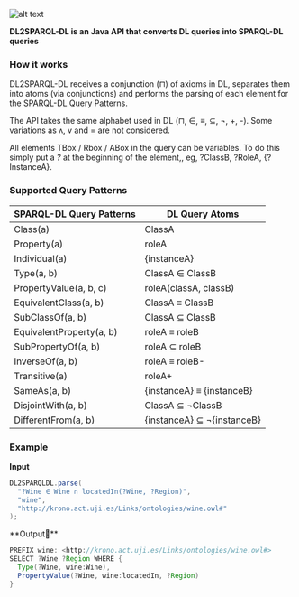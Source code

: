 ![alt text](https://raw.github.com/adrielcafe/DL2SPARQL-DL/master/dl2sparqldl.png "DL2SPARQL-DL")

**DL2SPARQL-DL is an Java API that converts DL queries into SPARQL-DL queries**

### How it works
DL2SPARQL-DL receives a conjunction (⊓) of axioms in DL, separates them into atoms (via conjunctions) and performs the parsing of each element for the SPARQL-DL Query Patterns. 

The API takes the same alphabet used in DL (⊓, ∈, ≡, ⊆, ¬, +, -). Some variations as ʌ, v and = are not considered.

All elements TBox / Rbox / ABox in the query can be variables. To do this simply put a *?* at the beginning of the element,, eg, ?ClassB, ?RoleA, {?InstanceA}.

### Supported Query Patterns
| SPARQL-DL Query Patterns | DL Query Atoms             |
| ------------------------ | -------------------------- |
| Class(a)                 | ClassA                     |
| Property(a)              | roleA                      |
| Individual(a)            | {instanceA}                |
| Type(a, b)               | ClassA ∈ ClassB            |
| PropertyValue(a, b, c)   | roleA(classA, classB)      |
| EquivalentClass(a, b)    | ClassA ≡ ClassB            |
| SubClassOf(a, b)         | ClassA ⊆ ClassB            |
| EquivalentProperty(a, b) | roleA ≡ roleB              |
| SubPropertyOf(a, b)      | roleA ⊆ roleB              |
| InverseOf(a, b)          | roleA ≡ roleB-             |
| Transitive(a)            | roleA+                     |
| SameAs(a, b)             | {instanceA} ≡ {instanceB}  |
| DisjointWith(a, b)       | ClassA ⊆ ¬ClassB           |
| DifferentFrom(a, b)      | {instanceA} ⊆ ¬{instanceB} |

### Example
**Input**
```java
DL2SPARQLDL.parse(
  "?Wine ∈ Wine ∩ locatedIn(?Wine, ?Region)",
  "wine",
  "http://krono.act.uji.es/Links/ontologies/wine.owl#"
);
```

**Output**

```java
PREFIX wine: <http://krono.act.uji.es/Links/ontologies/wine.owl#>
SELECT ?Wine ?Region WHERE {
  Type(?Wine, wine:Wine),
  PropertyValue(?Wine, wine:locatedIn, ?Region)
}
```
